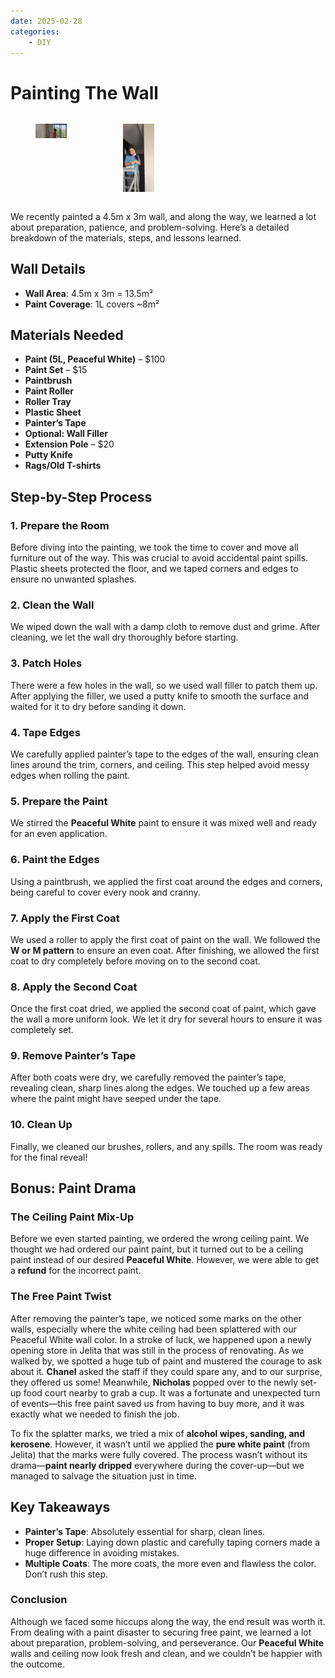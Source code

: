 ```yaml
---
date: 2025-02-28
categories:
    - DIY
---
```


# Painting The Wall
<div style="display: flex; gap: 10px;">
  <figure style="max-width:50px">
    <img src="/static/blog/2025-02-28/painting_nicholas.jpg" loading="lazy"/>
  </figure>

  <figure style="max-width:50px">
    <img src="/static/blog/2025-02-28/painting_chanel.jpg" loading="lazy"/>
  </figure>
</div>

We recently painted a 4.5m x 3m wall, and along the way, we learned a lot about preparation, patience, and problem-solving. Here’s a detailed breakdown of the materials, steps, and lessons learned.

<!-- more -->
## Wall Details
- **Wall Area**: 4.5m x 3m = 13.5m²
- **Paint Coverage**: 1L covers ~8m²

## Materials Needed
- **Paint (5L, Peaceful White)** – $100
- **Paint Set** – $15
- **Paintbrush**
- **Paint Roller**
- **Roller Tray**
- **Plastic Sheet**
- **Painter’s Tape**
- **Optional: Wall Filler**
- **Extension Pole** – $20
- **Putty Knife**
- **Rags/Old T-shirts**

## Step-by-Step Process

### 1. Prepare the Room
Before diving into the painting, we took the time to cover and move all furniture out of the way. This was crucial to avoid accidental paint spills. Plastic sheets protected the floor, and we taped corners and edges to ensure no unwanted splashes.

### 2. Clean the Wall
We wiped down the wall with a damp cloth to remove dust and grime. After cleaning, we let the wall dry thoroughly before starting.

### 3. Patch Holes
There were a few holes in the wall, so we used wall filler to patch them up. After applying the filler, we used a putty knife to smooth the surface and waited for it to dry before sanding it down.

### 4. Tape Edges
We carefully applied painter’s tape to the edges of the wall, ensuring clean lines around the trim, corners, and ceiling. This step helped avoid messy edges when rolling the paint.

### 5. Prepare the Paint
We stirred the **Peaceful White** paint to ensure it was mixed well and ready for an even application.

### 6. Paint the Edges
Using a paintbrush, we applied the first coat around the edges and corners, being careful to cover every nook and cranny.

### 7. Apply the First Coat
We used a roller to apply the first coat of paint on the wall. We followed the **W or M pattern** to ensure an even coat. After finishing, we allowed the first coat to dry completely before moving on to the second coat.

### 8. Apply the Second Coat
Once the first coat dried, we applied the second coat of paint, which gave the wall a more uniform look. We let it dry for several hours to ensure it was completely set.

### 9. Remove Painter’s Tape
After both coats were dry, we carefully removed the painter’s tape, revealing clean, sharp lines along the edges. We touched up a few areas where the paint might have seeped under the tape.

### 10. Clean Up
Finally, we cleaned our brushes, rollers, and any spills. The room was ready for the final reveal!

## Bonus: Paint Drama

### **The Ceiling Paint Mix-Up**

Before we even started painting, we ordered the wrong ceiling paint. We thought we had ordered our paint paint, but it turned out to be a ceiling paint instead of our desired **Peaceful White**. However, we were able to get a **refund** for the incorrect paint.


### **The Free Paint Twist**

After removing the painter’s tape, we noticed some marks on the other walls, especially where the white ceiling had been splattered with our Peaceful White wall color. In a stroke of luck, we happened upon a newly opening store in Jelita that was still in the process of renovating. As we walked by, we spotted a huge tub of paint and mustered the courage to ask about it. **Chanel** asked the staff if they could spare any, and to our surprise, they offered us some! Meanwhile, **Nicholas** popped over to the newly set-up food court nearby to grab a cup. It was a fortunate and unexpected turn of events—this free paint saved us from having to buy more, and it was exactly what we needed to finish the job.

To fix the splatter marks, we tried a mix of **alcohol wipes, sanding, and kerosene**. However, it wasn’t until we applied the **pure white paint** (from Jelita) that the marks were fully covered. The process wasn’t without its drama—**paint nearly dripped** everywhere during the cover-up—but we managed to salvage the situation just in time.


## Key Takeaways

- **Painter’s Tape**: Absolutely essential for sharp, clean lines.
- **Proper Setup**: Laying down plastic and carefully taping corners made a huge difference in avoiding mistakes.
- **Multiple Coats**: The more coats, the more even and flawless the color. Don’t rush this step.


### Conclusion
Although we faced some hiccups along the way, the end result was worth it. From dealing with a paint disaster to securing free paint, we learned a lot about preparation, problem-solving, and perseverance. Our **Peaceful White** walls and ceiling now look fresh and clean, and we couldn’t be happier with the outcome.


